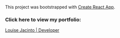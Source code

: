 This project was bootstrapped with [Create React App](https://github.com/facebook/create-react-app).

### Click here to view my portfolio:

[Louise Jacinto | Developer](https://mxlouiej.github.io/louisejacinto-portfolio/)
